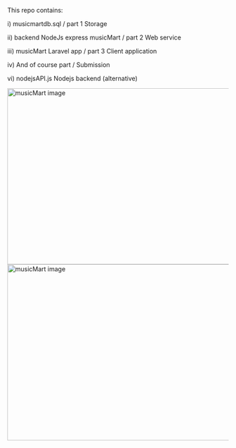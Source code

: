 This repo contains:

i) musicmartdb.sql / part 1 Storage

ii) backend NodeJs express musicMart / part 2 Web service

iii) musicMart Laravel app / part 3 Client application

iv) And of course part / Submission 

vi) nodejsAPI.js Nodejs backend (alternative)

<img src="http://infohtechict.co.ke/apps/github/album-index.jpg" alt="musicMart image" height="400" width="600">

<img src="http://infohtechict.co.ke/apps/github/shopping-cart.jpg" alt="musicMart image" height="400" width="600">


